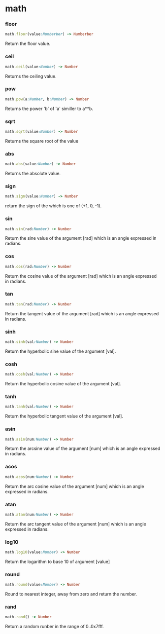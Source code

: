 # math

### floor

```ruby
math.floor(value:Numberber) -> Numberber
```

Return the floor value.

### ceil

```ruby
math.ceil(value:Number) -> Number
```

Returns the ceiling value.

### pow

```ruby
math.pow(a:Number, b:Number) -> Number
```

Returns the power 'b' of 'a' similler to a**b.

### sqrt

```ruby
math.sqrt(value:Number) -> Number
```

Returns the square root of the value

### abs

```ruby
math.abs(value:Number) -> Number
```

Returns the absolute value.

### sign

```ruby
math.sign(value:Number) -> Number
```

return the sign of the which is one of (+1, 0, -1).

### sin

```ruby
math.sin(rad:Number) -> Number
```

Return the sine value of the argument [rad] which is an angle expressed in radians.

### cos

```ruby
math.cos(rad:Number) -> Number
```

Return the cosine value of the argument [rad] which is an angle expressed in radians.

### tan

```ruby
math.tan(rad:Number) -> Number
```

Return the tangent value of the argument [rad] which is an angle expressed in radians.

### sinh

```ruby
math.sinh(val:Number) -> Number
```

Return the hyperbolic sine value of the argument [val].

### cosh

```ruby
math.cosh(val:Number) -> Number
```

Return the hyperbolic cosine value of the argument [val].

### tanh

```ruby
math.tanh(val:Number) -> Number
```

Return the hyperbolic tangent value of the argument [val].

### asin

```ruby
math.asin(num:Number) -> Number
```

Return the arcsine value of the argument [num] which is an angle expressed in radians.

### acos

```ruby
math.acos(num:Number) -> Number
```

Return the arc cosine value of the argument [num] which is an angle expressed in radians.

### atan

```ruby
math.atan(num:Number) -> Number
```

Return the arc tangent value of the argument [num] which is an angle expressed in radians.

### log10

```ruby
math.log10(value:Number) -> Number
```

Return the logarithm to base 10 of argument [value]

### round

```ruby
math.round(value:Number) -> Number
```

Round to nearest integer, away from zero and return the number.

### rand

```ruby
math.rand() -> Number
```

Return a random runber in the range of 0..0x7fff.
